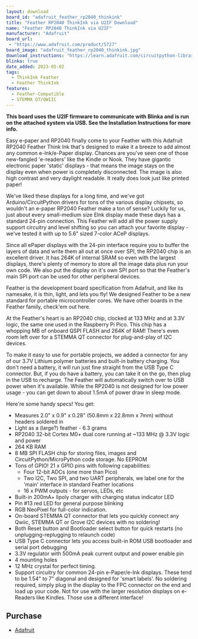 ```yaml
---
layout: download
board_id: "adafruit_feather_rp2040_thinkink"
title: "Feather RP2040 ThinkInk via U2IF Download"
name: "Feather RP2040 ThinkInk via U2IF"
manufacturer: "Adafruit"
board_url:
 - "https://www.adafruit.com/product/5727"
board_image: "adafruit_feather_rp2040_thinkink.jpg"
download_instructions: "https://learn.adafruit.com/circuitpython-libraries-on-any-computer-with-raspberry-pi-pico"
blinka: true
date_added: 2023-05-02
tags:
  - ThinkInk Feather
  - Feather ThinkInk
features:
  - Feather-Compatible
  - STEMMA QT/QWIIC
---
```


**This board uses the U2IF firmware to communicate with Blinka and is run on the attached system via USB. See the Installation Instructions for more info.**

Easy e-paper and RP2040 finally come to your Feather with this Adafruit RP2040 Feather Think Ink that's designed to make it a breeze to add almost any common e-Ink/e-Paper display. Chances are you've seen one of those new-fangled 'e-readers' like the Kindle or Nook. They have gigantic electronic paper 'static' displays - that means the image stays on the display even when power is completely disconnected. The image is also high contrast and very daylight readable. It really does look just like printed paper!

We've liked these displays for a long time, and we've got Arduino/CircuitPython drivers for tons of the various display chipsets, so wouldn't an e-paper RP2040 Feather make a ton of sense? Luckily for us, just about every small-medium size EInk display made these days has a standard 24-pin connection. This Feather will add all the power supply support circuitry and level shifting so you can attach your favorite display - we've tested it with up to 5.6" sized 7-color ACeP displays.

Since all ePaper displays with the 24-pin interface require you to buffer the layers of data and write them all out at once over SPI, the RP2040 chip is an excellent driver. It has 264K of internal SRAM so even with the largest displays, there's plenty of memory to store all the image data plus run your own code. We also put the display on it's own SPI port so that the Feather's main SPI port can be used for other peripheral devices.

Feather is the development board specification from Adafruit, and like its namesake, it is thin, light, and lets you fly! We designed Feather to be a new standard for portable microcontroller cores. We have other boards in the Feather family, check'em out here.

At the Feather's heart is an RP2040 chip, clocked at 133 MHz and at 3.3V logic, the same one used in the Raspberry Pi Pico. This chip has a whopping MB of onboard QSPI FLASH and 264K of RAM!  There's even room left over for a STEMMA QT connector for plug-and-play of I2C devices.

To make it easy to use for portable projects, we added a connector for any of our 3.7V Lithium polymer batteries and built-in battery charging. You don't need a battery, it will run just fine straight from the USB Type C connector. But, if you do have a battery, you can take it on the go, then plug in the USB to recharge. The Feather will automatically switch over to USB power when it's available. While the RP2040 is not designed for low power usage - you can get down to about 1.5mA of power draw in sleep mode.

Here're some handy specs! You get:

* Measures 2.0" x 0.9" x 0.28" (50.8mm x 22.8mm x 7mm) without headers soldered in
* Light as a (large?) feather - 6.3 grams
* RP2040 32-bit Cortex M0+ dual core running at ~133 MHz @ 3.3V logic and power
* 264 KB RAM
* 8 MB SPI FLASH chip for storing files, images and CircuitPython/MicroPython code storage. No EEPROM
* Tons of GPIO! 21 x GPIO pins with following capabilities:
	* Four 12-bit ADCs (one more than Pico)
	* Two I2C, Two SPI, and two UART peripherals, we label one for the 'main' interface in standard Feather locations
	* 16 x PWM outputs - for servos, LEDs, etc
* Built-in 200mA+ lipoly charger with charging status indicator LED
* Pin #13 red LED for general purpose blinking
* RGB NeoPixel for full-color indication.
* On-board STEMMA QT connector that lets you quickly connect any Qwiic, STEMMA QT or Grove I2C devices with no soldering!
* Both Reset button and Bootloader select button for quick restarts (no unplugging-replugging to relaunch code)
* USB Type C connector lets you access built-in ROM USB bootloader and serial port debugging
* 3.3V regulator with 500mA peak current output and power enable pin
* 4 mounting holes
* 12 MHz crystal for perfect timing.
* Support circuitry for common 24-pin e-Paper/e-Ink displays. These tend to be 1.54" to 7" diagonal and designed for 'smart labels'. No soldering required, simply plug in the display to the FPC connector on the end and load up your code. Not for use with the larger resolution displays on e-Readers like Kindles. Those use a different interface!

## Purchase

* [Adafruit](https://www.adafruit.com/product/5727)
